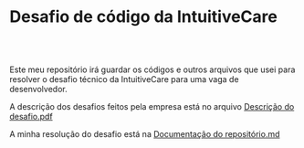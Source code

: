 # Desafio de código da IntuitiveCare

<br><br>

Este meu repositório irá guardar os códigos e outros arquivos que usei para resolver o desafio técnico da IntuitiveCare para uma vaga de desenvolvedor.

A descrição dos desafios feitos pela empresa está no arquivo [Descrição do desafio.pdf]()

A minha resolução do desafio está na [Documentação do repositório.md]()